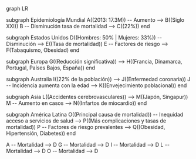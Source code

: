 graph LR

subgraph Epidemiología Mundial
    A((2013: 17.3M)) -- Aumento --> B((Siglo XXI))
    B -- Disminución tasa de mortalidad --> C((22%))
end

subgraph Estados Unidos
    D((Hombres: 50% | Mujeres: 33%)) -- Disminución --> E((Tasa de mortalidad))
    E -- Factores de riesgo --> F(Tabaquismo, Obesidad)
end

subgraph Europa
    G((Reducción significativa)) --> H((Francia, Dinamarca, Portugal, Países Bajos, España))
end

subgraph Australia
    I((22% de la población)) --> J((Enfermedad coronaria))
    J -- Incidencia aumenta con la edad --> K((Envejecimiento poblacional))
end

subgraph Asia
    L((Accidentes cerebrovasculares)) --> M((Japón, Singapur))
    M -- Aumento en casos --> N((Infartos de miocardio))
end

subgraph América Latina
    O((Principal causa de mortalidad)) -- Inequidad acceso a servicios de salud --> P((Más complicaciones y tasas de mortalidad))
    P -- Factores de riesgo prevalentes --> Q((Obesidad, Hipertensión, Diabetes))
end

A -- Mortalidad --> D
G -- Mortalidad --> D
I -- Mortalidad --> D
L -- Mortalidad --> D
O -- Mortalidad --> D
